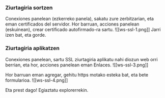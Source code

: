 ### Ziurtagiria sortzen
Conexiones panelean (ezkerreko panela), sakatu zure zerbitzarian, eta eman certificados del servidor. Hor barruan, acciones panelean (eskuinean), crear certificado autofirmado-ra sartu.
![[ws-ssl-1.png]]
Jarri izen bat, eta gorde.

### Ziurtagiria aplikatzen
Conexiones panelean, sartu SSL ziurtagiria aplikatu nahi diozun web orri berrian, eta hor, acciones panelean eman Enlaces.
![[ws-ssl-3.png]]

Hor barruan eman agregar, gehitu https motako esteka bat, eta bete formularioa.
![[ws-ssl-4.png]]

Eta prest dago! Egiaztatu explorerrekin.